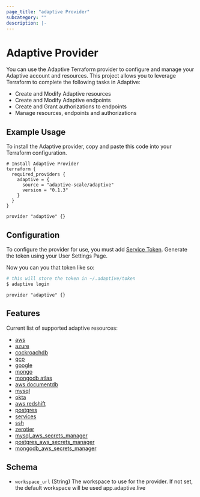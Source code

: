 ```yaml
---
page_title: "adaptive Provider"
subcategory: ""
description: |-
---
```


# Adaptive Provider

You can use the Adaptive Terraform provider to configure and manage your Adaptive account and resources. This project allows you to leverage Terraform to complete the following tasks in Adaptive:

- Create and Modify Adaptive resources
- Create and Modify Adaptive endpoints
- Create and Grant authorizations to endpoints
- Manage resources, endpoints and authorizations

## Example Usage

To install the Adaptive provider, copy and paste this code into your Terraform configuration.

```hcl
# Install Adaptive Provider
terraform {
  required_providers {
    adaptive = {
      source = "adaptive-scale/adaptive"
      version = "0.1.3"
    }
  }
}

provider "adaptive" {}
```

## Configuration

To configure the provider for use, you must add [Service Token](https://docs.adaptive.live/). Generate the token using your User Settings Page.

Now you can you that token like so:

```bash
# this will store the token in ~/.adaptive/token
$ adaptive login
```

```hcl
provider "adaptive" {}
```

## Features

Current list of supported adaptive resources:

- [aws](https://github.com/adaptive-scale/adaptive-terraform-examples/tree/master/aws)
- [azure](https://github.com/adaptive-scale/adaptive-terraform-examples/tree/master/azure)
- [cockroachdb](https://github.com/adaptive-scale/adaptive-terraform-examples/tree/master/cockroachdb)
- [gcp](https://github.com/adaptive-scale/adaptive-terraform-examples/tree/mastergcp)
- [google](https://github.com/adaptive-scale/adaptive-terraform-examples/tree/master/google)
- [mongo](https://github.com/adaptive-scale/adaptive-terraform-examples/tree/master/mongo)
- [mongodb atlas](https://github.com/adaptive-scale/adaptive-terraform-examples/tree/master/mongodb_atlas)
- [aws documentdb](https://github.com/adaptive-scale/adaptive-terraform-examples/tree/master/documentdb)
- [mysql](https://github.com/adaptive-scale/adaptive-terraform-examples/tree/master/mysql)
- [okta](https://github.com/adaptive-scale/adaptive-terraform-examples/tree/master/okta)
- [aws redshift](https://github.com/adaptive-scale/adaptive-terraform-examples/tree/master/redshift)
- [postgres](https://github.com/adaptive-scale/adaptive-terraform-examples/tree/master/postgres)
- [services](https://github.com/adaptive-scale/adaptive-terraform-examples/tree/master/services)
- [ssh](https://github.com/adaptive-scale/adaptive-terraform-examples/tree/master/ssh)
- [zerotier](https://github.com/adaptive-scale/adaptive-terraform-examples/tree/master/zerotier)
- [mysql_aws_secrets_manager](https://github.com/adaptive-scale/adaptive-terraform-examples/tree/master/mysql_aws_secrets_manager)
- [postgres_aws_secrets_manager](https://github.com/adaptive-scale/adaptive-terraform-examples/tree/master/postgres_aws_secrets_manager)
- [mongodb_aws_secrets_manager](https://github.com/adaptive-scale/adaptive-terraform-examples/tree/master/mongodb_aws_secrets_manager)

## Schema

- `workspace_url` (String) The workspace to use for the provider. If not set, the default workspace will be used app.adaptive.live
